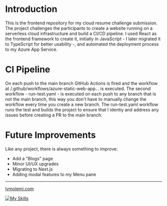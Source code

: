 # Introduction

This is the frontend repository for my cloud resume challenge submission. The project challenges the participants to create a website running on a serverless cloud infrastructure and build a CI/CD pipeline. I used React as the frontend framework to create it, initially in JavaScript - I later migrated it to TypeScript for better usability -, and automated the deployment process to my Azure App Service.

# CI Pipeline

On each push to the main branch GitHub Actions is fired and the workflow at /.github/workflows/azure-static-web-app... is executed. The second workflow - run-test.yaml - is executed on each push to any branch that is not the main branch, this way you don't have to manually change the workflow every time you create a new branch. The run-test.yaml workflow runs the test and builds the project to ensure that I identiy and address any issues before creating a PR to the main branch.

# Future Improvements

Like any project, there is always something to improve:

- Add a "Blogs" page
- Minor UI/UX upgrades
- Migrating to Next.js
- Adding modal features to my Menu pane

---

[lvmolemi.com](https://lvmolemi.com/)

[![My Skills](https://skillicons.dev/icons?i=react,vite,vitest,ts,tailwind,azure,githubactions,git&perline=4)](https://skillicons.dev)
